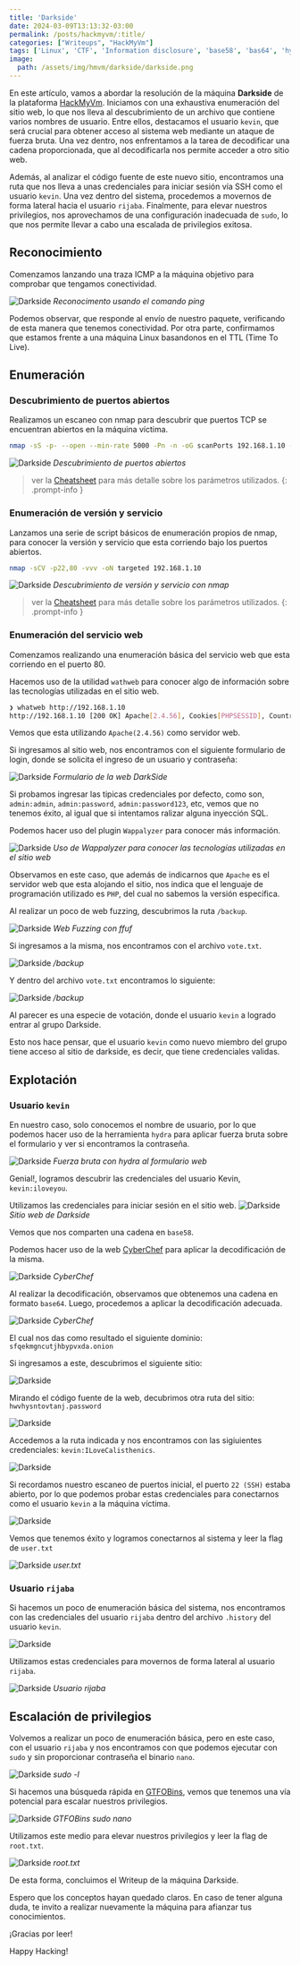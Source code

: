 ```yaml
---
title: 'Darkside'
date: 2024-03-09T13:13:32-03:00
permalink: /posts/hackmyvm/:title/
categories: ["Writeups", "HackMyVm"]
tags: ['Linux', 'CTF', 'Information disclosure', 'base58', 'bas64', 'hydra', 'sudo', 'nano']
image:
  path: /assets/img/hmvm/darkside/darkside.png
---
```


En este artículo, vamos a abordar la resolución de la máquina **Darkside** de la plataforma [HackMyVm](https://hackmyvm.eu/machines/machine.php?vm=Darkside). Iniciamos con una exhaustiva enumeración del sitio web, lo que nos lleva al descubrimiento de un archivo que contiene varios nombres de usuario. Entre ellos, destacamos el usuario `kevin`, que será crucial para obtener acceso al sistema web mediante un ataque de fuerza bruta. Una vez dentro, nos enfrentamos a la tarea de decodificar una cadena proporcionada, que al decodificarla nos permite acceder a otro sitio web.

Además, al analizar el código fuente de este nuevo sitio, encontramos una ruta que nos lleva a unas credenciales para iniciar sesión vía SSH como el usuario `kevin`. Una vez dentro del sistema, procedemos a movernos de forma lateral hacia el usuario `rijaba`. Finalmente, para elevar nuestros privilegios, nos aprovechamos de una configuración inadecuada de `sudo`, lo que nos permite llevar a cabo una escalada de privilegios exitosa.

## Reconocimiento

Comenzamos lanzando una traza ICMP a la máquina objetivo para comprobar que tengamos conectividad.

![Darkside](/assets/img/hmvm/darkside/darkside-1.png)
_Reconocimento usando el comando ping_

Podemos observar, que responde al envío de nuestro paquete, verificando de esta manera que tenemos conectividad. Por otra parte, confirmamos que estamos frente a una máquina Linux basandonos en el TTL (Time To Live).

## Enumeración

### Descubrimiento de puertos abiertos
Realizamos un escaneo con nmap para descubrir que puertos TCP se encuentran abiertos en la máquina víctima.

```bash
nmap -sS -p- --open --min-rate 5000 -Pn -n -oG scanPorts 192.168.1.10 -vvv
```

![Darkside](/assets/img/hmvm/darkside/darkside-2.png)
_Descubrimiento de puertos abiertos_

> ver la [Cheatsheet](/cheatsheet) para más detalle sobre los parámetros utilizados.
{: .prompt-info }

### Enumeración de versión y servicio

Lanzamos una serie de script básicos de enumeración propios de nmap, para conocer la versión y servicio que esta corriendo bajo los puertos abiertos.

```bash
nmap -sCV -p22,80 -vvv -oN targeted 192.168.1.10
```

![Darkside](/assets/img/hmvm/darkside/darkside-3.png)
_Descubrimiento de versión y servicio con nmap_

> ver la [Cheatsheet](/cheatsheet) para más detalle sobre los parámetros utilizados.
{: .prompt-info }

### Enumeración del servicio web

Comenzamos realizando una enumeración básica del servicio web que esta corriendo en el puerto 80.

Hacemos uso de la utilidad `wathweb` para conocer algo de información sobre las tecnologías utilizadas en el sitio web.

```bash
❯ whatweb http://192.168.1.10
http://192.168.1.10 [200 OK] Apache[2.4.56], Cookies[PHPSESSID], Country[RESERVED][ZZ], HTML5, HTTPServer[Debian Linux][Apache/2.4.56 (Debian)], IP[192.168.1.10], PasswordField[pass], Title[The DarkSide]
```

Vemos que esta utilizando `Apache(2.4.56)` como servidor web.

Si ingresamos al sitio web, nos encontramos con el siguiente formulario de login, donde se solicita el ingreso de un usuario y contraseña:

![Darkside](/assets/img/hmvm/darkside/darkside-5.png)
_Formulario de la web DarkSide_

Si probamos ingresar las tipicas credenciales por defecto, como son, `admin:admin`, `admin:password`, `admin:password123`, etc, vemos que no tenemos éxito, al igual que si intentamos ralizar alguna inyección SQL.

Podemos hacer uso del plugin `Wappalyzer` para conocer más información.

![Darkside](/assets/img/hmvm/darkside/darkside-22.png)
_Uso de Wappalyzer para conocer las tecnologías utilizadas en el sitio web_

Observamos en este caso, que además de indicarnos que `Apache` es el servidor web que esta alojando el sitio, nos indica que el lenguaje de programación utilizado es `PHP`, del cual no sabemos la versión especifica.

Al realizar un poco de web fuzzing, descubrimos la ruta `/backup`.

![Darkside](/assets/img/hmvm/darkside/darkside-6.png)
_Web Fuzzing con ffuf_

Si ingresamos a la misma, nos encontramos con el archivo `vote.txt`.

![Darkside](/assets/img/hmvm/darkside/darkside-7.png)
_/backup_

Y dentro del archivo `vote.txt` encontramos lo siguiente:

![Darkside](/assets/img/hmvm/darkside/darkside-8.png)
_/backup_

Al parecer es una especie de votación, donde el usuario `kevin` a logrado entrar al grupo Darkside.

Esto nos hace pensar, que el usuario `kevin` como nuevo miembro del grupo tiene acceso al sitio de darkside, es decir, que tiene credenciales validas.

## Explotación

### Usuario `kevin`

En nuestro caso, solo conocemos el nombre de usuario, por lo que podemos hacer uso de la herramienta `hydra` para aplicar fuerza bruta sobre el formulario y ver si encontramos la contraseña.

![Darkside](/assets/img/hmvm/darkside/darkside-9.png)
_Fuerza bruta con hydra al formulario web_

Genial!, logramos descubrir las credenciales del usuario Kevin, `kevin:iloveyou`.

Utilizamos las credenciales para iniciar sesión en el sitio web.
![Darkside](/assets/img/hmvm/darkside/darkside-10.png)
_Sitio web de Darkside_

Vemos que nos comparten una cadena en `base58`.

Podemos hacer uso de la web [CyberChef](https://gchq.github.io/CyberChef/) para aplicar la decodificación de la misma.

![Darkside](/assets/img/hmvm/darkside/darkside-11a.png)
_CyberChef_

Al realizar la decodificación, observamos que obtenemos una cadena en formato `base64`. Luego, procedemos a aplicar la decodificación adecuada.

![Darkside](/assets/img/hmvm/darkside/darkside-11b.png)
_CyberChef_

El cual nos das como resultado el siguiente dominio: `sfqekmgncutjhbypvxda.onion`

Si ingresamos a este, descubrimos el siguiente sitio:

![Darkside](/assets/img/hmvm/darkside/darkside-13.png)

Mirando el código fuente de la web, decubrimos otra ruta del sitio: `hwvhysntovtanj.password`

![Darkside](/assets/img/hmvm/darkside/darkside-14.png)

Accedemos a la ruta indicada y nos encontramos con las sigiuientes credenciales: `kevin:ILoveCalisthenics`.

![Darkside](/assets/img/hmvm/darkside/darkside-15.png)

Si recordamos nuestro escaneo de puertos inicial, el puerto `22 (SSH)` estaba abierto, por lo que podemos probar estas credenciales para conectarnos como el usuario `kevin` a la máquina víctima.

![Darkside](/assets/img/hmvm/darkside/darkside-16.png)

Vemos que tenemos éxito y logramos conectarnos al sistema y leer la flag de `user.txt`

![Darkside](/assets/img/hmvm/darkside/darkside-17.png)
_user.txt_

### Usuario `rijaba`
Si hacemos un poco de enumeración básica del sistema, nos encontramos con las credenciales del usuario `rijaba` dentro del archivo `.history` del usuario `kevin`.

![Darkside](/assets/img/hmvm/darkside/darkside-18.png)

Utilizamos estas credenciales para movernos de forma lateral al usuario `rijaba`.

![Darkside](/assets/img/hmvm/darkside/darkside-23.png)
_Usuario rijaba_

## Escalación de privilegios

Volvemos a realizar un poco de enumeración básica, pero en este caso, con el usuario `rijaba` y nos encontramos con que podemos ejecutar con `sudo` y sin proporcionar contraseña el binario `nano`.

![Darkside](/assets/img/hmvm/darkside/darkside-19.png)
_sudo -l_

Si hacemos una búsqueda rápida en [GTFOBins](https://gtfobins.github.io/gtfobins/nano/#sudo), vemos que tenemos una vía potencial para escalar nuestros privilegios. 

![Darkside](/assets/img/hmvm/darkside/darkside-20.png)
_GTFOBins sudo nano_

Utilizamos este medio para elevar nuestros privilegios y leer la flag de `root.txt`.

![Darkside](/assets/img/hmvm/darkside/darkside-21.png)
_root.txt_

De esta forma, concluimos el Writeup de la máquina Darkside.

Espero que los conceptos hayan quedado claros. En caso de tener alguna duda, te invito a realizar nuevamente la máquina para afianzar tus conocimientos.

¡Gracias por leer!

Happy Hacking!
